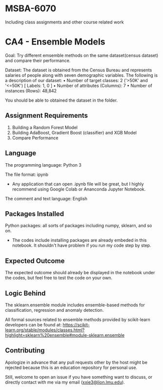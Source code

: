# MSBA-6070
 Including class assignments and other course related work
 
# CA4 - Ensemble Models

Goal: Try different emsemble methods on the same dataset(census dataset) and compare their performance. 

Dataset: 
The dataset is obtained from the Census Bureau and represents salaries of people
along with seven demographic variables. The following is a description of our dataset:
• Number of target classes: 2 ('>50K' and '<=50K') [ Labels: 1, 0 ]
• Number of attributes (Columns): 7
• Number of instances (Rows): 48,842

You should be able to obtained the dataset in the folder.

## Assignment Requirements

1. Building a Random Forest Model
2. Building AdaBoost, Gradient Boost (classifier) and XGB Model
3. Compare Performance

## Language 

The programming language: Python 3

The file format: ipynb 
- Any application that can open .ipynb file will be great, but I highly recommend using Google Colab or Ananconda Jupyter Notebook.

The comment and text language: English 

## Packages Installed 
Python packages: 
all sorts of packages including numpy, sklearn, and so on.

- The codes include installing packages are already embeded in this notebook. It shouldn't have problem if you run my code step by step. 

## Expected Outcome
The expected outcome should already be displayed in the notebook under the codes, but feel free to test the code on your own.

## Logic Behind
The sklearn.ensemble module includes ensemble-based methods for classification, regression and anomaly detection.

All formal sources related to ensemble methods provided by scikit-learn developers can be found at: https://scikit-learn.org/stable/modules/classes.html?highlight=sklearn%20ensemble#module-sklearn.ensemble

## Contributing
Apologize in advance that any pull requests other by the host might be rejected because this is an education repository for personal use. 

Still, welcome to open an issue if you have something want to discuss, or directly contact with me via my email (xxie3@lion.lmu.edu).
